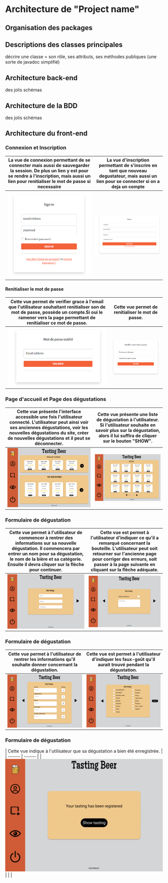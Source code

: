 # Architecture de "Project name"

## Organisation des packages

## Descriptions des classes principales

décrire une classe = son rôle, ses attributs, ses méthodes publiques (une sorte de javadoc simplifié)

## Architecture back-end

des jolis schémas 

## Architecture de la BDD

des jolis schémas

## Architecture du front-end
   ### Connexion et Inscription
| La vue de connexion permettant de se connecter mais aussi de sauvegarder la session. De plus un lien y est pour se rendre à l'inscription, mais aussi un lien pour renitialiser le mot de passe si necessaire | La vue d'inscription permettant de s'inscrire en tant que nouveau degustateur, mais aussi un lien pour se connecter si on a deja un compte |
| ------ | ------ |
| ![login image](public/assets/img/DesignMd/CaptureSignIn.PNG "login") | ![register image](public/assets/img/DesignMd/CaptureSignUp.PNG "inscription") |
  #### Renitialiser le mot de passe
| Cette vue permet de verifier grace à l'email que l'utilisateur souhaitant renitialiser son de mot de passe, possède un compte.Si oui le ramener vers la page permettant de renitialiser ce mot de passe. | Cette vue permet de renitialiser le mot de passe. |
| ------ | ------ |
| ![forgot password image](public/assets/img/DesignMd/CaptureforgotPassword.PNG "login") | ![reset password image](public/assets/img/DesignMd/CaptureResetPassword.PNG "inscription") |
  ### Page d'accueil et Page des dégustations
| Cette vue présente l'interface accessible une fois l'utilisateur connecté. L'utilisateur peut ainsi voir ses anciennes dégustations, voir les nouvelles dégustations du site, créer de nouvelles dégustations et il peut se déconnecter. | Cette vue présente une liste de dégustation à l'utilisateur. Si l'utilisateur souhaite en savoir plus sur la dégustation, alors il lui suffira de cliquer sur le bouton "SHOW". |
| ------ | ------ |
| ![home page image](public/assets/img/DesignMd/HomePage.png "homePage") | ![tastings page image](public/assets/img/DesignMd/TastingsPage.png "tastingsPage") |
  ### Formulaire de dégustation
| Cette vue permet à l'utilisateur de commencer à rentrer des informations sur sa nouvelle dégustation. Il commencera par entrer un nom pour sa dégustation, le nom de la bière et sa catégorie. Ensuite il devra cliquer sur la flèche pour continuer. | Cette vue est permet à l'utilisateur d'indiquer ce qu'il a remarqué concernant la bouteille. L'utilisateur peut soit retourner sur l'ancienne page pour corriger des erreurs, soit passer à la page suivante en cliquant sur la flèche adéquate. |
| ------ | ------ |
| ![login image](public/assets/img/DesignMd/FormulairePart1.png "formulairePart1") | ![register image](public/assets/img/DesignMd/FormulairePart2.png "FormulairePart3") |
 ### Formulaire de dégustation
| Cette vue permet à l'utilisateur de rentrer les  informations qu'il souhaite donner concernant la dégustation. | Cette vue est permet à l'utilisateur d'indiquer les faux-goût qu'il aurait trouvé pendant la dégustation. |
| ------ | ------ |
| ![login image](public/assets/img/DesignMd/FormulairePart3.png "formulairePart3") | ![register image](public/assets/img/DesignMd/FormulairePart4.png "FormulairePart4") |
 ### Formulaire de dégustation
| Cette vue indique à l'utilisateur que sa dégustation a bien été enregistrée. | 
| ------ | ------ |
| ![login image](public/assets/img/DesignMd/FormulairePart5.png "formulairePart5") | 
| |

